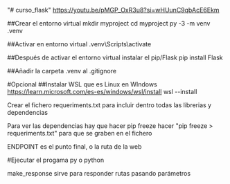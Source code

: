 "# curso_flask" 
https://youtu.be/pMGP_OxR3u8?si=wHUunC9qbAcE6Ekm

##Crear el entorno virtual
mkdir myproject
cd myproject
py -3 -m venv .venv

##Activar en entorno virtual
.venv\Scripts\activate

##Después de activar el entorno virtual instalar el pip/Flask
pip install Flask

##Añadir la carpeta .venv al .gitignore

#Opcional
##Instalar WSL que es Linux en WIndows
https://learn.microsoft.com/es-es/windows/wsl/install
wsl --install

Crear el fichero requeriments.txt para incluir dentro todas las librerias
y dependencias

Para ver las dependencias hay que hacer pip freeze
hacer "pip freeze > requeriments.txt" para que se graben en el fichero

ENDPOINT es el punto final, o la ruta de la web

#Ejecutar el progama
py o python <nombre de programa>

make_response sirve para responder rutas pasando parámetros
